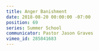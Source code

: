 ```yaml
---
title: Anger Banishment
date: 2018-08-20 00:00:00 -07:00
position: 69
series: Summer School
communicator: Pastor Jason Graves
vimeo_id: 285841683
---
```


